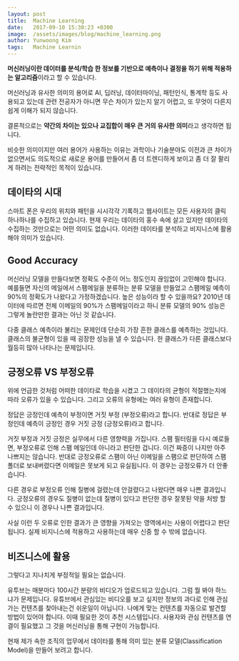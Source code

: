 ```yaml
---
layout: post
title:  Machine Learning
date:   2017-09-10 15:30:23 +0300
image:  /assets/images/blog/machine_learning.png
author: Yunwoong Kim
tags:   Machine Learnin
---
```


**머신러닝이란 데이터를 분석/학습 한 정보를 기반으로 예측이나 결정을 하기 위해 적용하는 알고리즘**이라고 할 수 있습니다.

머신러닝과 유사한 의미의 용어로 AI, 딥러닝, 데이터마이닝, 패턴인식, 통계학 등도 사용되고 있는데 관련 전공자가 아니면 무슨 차이가 있는지 알기 어렵고, 또 무엇이 다른지 쉽게 이해가 되지 않습니다.

결론적으로는 **약간의 차이는 있으나 교집합이 매우 큰 거의 유사한 의미**라고 생각하면 됩니다.

비슷한 의미이지만 여러 용어가 사용하는 이유는 과학이나 기술분야도 이전과 큰 차이가 없으면서도 의도적으로 새로운 용어를 만들어서 좀 더 트렌디하게 보이고 좀 더 잘 팔리게 하려는 전략적인 목적이 있습니다.



## 데이타의 시대

스마트 폰은 우리의 위치와 패턴을 시시각각 기록하고 웹사이트는 모든 사용자의 클릭 하나하나를 수집하고 있습니다. 현재 우리는 데이타의 홍수 속에 살고 있지만 데이타의 수집하는 것만으로는 어떤 의미도 없습니다. 이러한 데이타를 분석하고 비지니스에 활용해야 의미가 있습니다.



## Good Accuracy

머신러닝 모델을 만들다보면 정확도 수준이 어느 정도인지 끊임없이 고민해야 합니다. 예를들면 자신의 메일에서 스팸메일을 분류하는 분류 모델을 만들었고 스팸메일 예측이 90%의 정확도가 나왔다고 가정하겠습니다. 높은 성능이라 할 수 있을까요? 2010년 데이터에 따르면 전체 이메일의 90%가 스팸메일이라고 하니 분류 모델의 90% 성능은 그렇게 놀란만한 결과는 아닌 것 같습니다.

다중 클래스 예측이라 불리는 문제인데 단순히 가장 흔한 클래스를 예측하는 것입니다. 클래스의 불균형이 있을 때 굉장한 성능을 낼 수 있습니다. 한 클래스가 다른 클래스보다 월등히 많아 나타나는 문제입니다. 



## 긍정오류 VS 부정오류

위에 언급한 것처럼 어떠한 데이타로 학습을 시켰고 그 데이타의 균형이 적절했는지에 따라 오류가 있을 수 있습니다. 그리고 오류의 유형에는 여러 유형이 존재합니다. 

정답은 긍정인데 예측이 부정이면 거짓 부정 (부정오류)라고 합니다. 반대로 정답은 부정인데 예측이 긍정인 경우 거짓 긍정 (긍정오류)라고 합니다.

거짓 부정과 거짓 긍정은 실무에서 다른 영향력을 가집니다. 스팸 필터링을 다시 예로들면, 부정오류로 인해 스팸 메일인데 아니라고 판단한 겁니다. 이건 짜증이 나지만 아주 나쁘지는 않습니다. 반대로 긍정오류로 스팸이 아닌 이메일을 스팸으로 판단하여 스팸 폴더로 보내버렸다면 이메일은 못보게 되고 유실됩니다. 이 경우는 긍정오류가 더 안좋습니다.

다른 경우로 부정오류 인해 질병에 걸렸는데 안걸렸다고 나왔다면 매우 나쁜 결과입니다. 긍정오류의 경우도 질병이 없는데 질병이 있다고 판단한 경우 잘못된 약을 처방 할 수 있으니 이 경우나 나쁜 결과입니다.

사실 이런 두 오류로 인한 결과가 큰 영향을 가져오는 영역에서는 사용이 어렵다고 판단됩니다. 실제 비지니스에 적용하고 사용하는데 매우 신중 할 수 밖에 없습니다.



## 비즈니스에 활용

그렇다고 지나치게 부정적일 필요는 없습니다.

유투브는 매분마다 100시간 분량의 비디오가 업로드되고 있습니다. 그럼 뭘 봐야 하느냐가 문제입니다. 유튜브에서 관심있는 비디오를 보고 싶지만 정보의 과다로 인해 관심가는 컨텐츠를 찾아내는건 쉬운일이 아닙니다. 나에게 맞는 컨텐츠를 자동으로 발견할 방법이 있어야 합니다. 이때 필요한 것이 추천 시스템입니다. 사용자와 관심 컨텐츠를 연결이 필요했고 그 것을 머신러닝을 통해 구현이 가능합니다. 



현재 제가 속한 조직의 업무에서 데이타를 통해 의미 있는 분류 모델(Classification Model)을 만들어 보려고 합니다.




